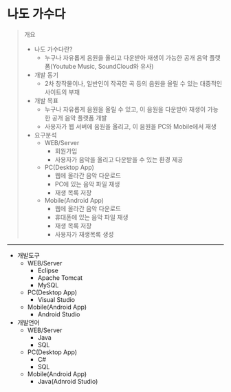 # 나도 가수다

> 개요
> * 나도 가수다란?
>   - 누구나 자유롭게 음원을 올리고 다운받아 재생이 가능한 공개 음악 플랫폼(Youtube Music, SoundCloud와 유사)
> * 개발 동기
>   - 2차 창작물이나, 일반인이 작곡한 곡 등의 음원을 올릴 수 있는 대중적인 사이트의 부재
> * 개발 목표
>   - 누구나 자유롭게 음원을 올릴 수 있고, 이 음원을 다운받아 재생이 가능한 공개 음악 플랫폼 개발
>   - 사용자가 웹 서버에 음원을 올리고, 이 음원을 PC와 Mobile에서 재생
> * 요구분석
>   - WEB/Server
>     + 회원가입
>     + 사용자가 음악을 올리고 다운받을 수 있는 환경 제공
>   - PC(Desktop App)
>     + 웹에 올라간 음악 다운로드
>     + PC에 있는 음악 파일 재생
>     + 재생 목록 저장
>   - Mobile(Android App)
>     + 웹에 올라간 음악 다운로드
>     + 휴대폰에 있는 음악 파일 재생
>     + 재생 목록 저장
>     + 사용자가 재생목록 생성
----------
 * 개발도구
   - WEB/Server
     + Eclipse
     + Apache Tomcat
     + MySQL
   - PC(Desktop App)
     + Visual Studio
   - Mobile(Android App)
     + Android Studio
* 개발언어
   - WEB/Server
     + Java
     + SQL
   - PC(Desktop App)
     + C#     
     + SQL
   - Mobile(Android App)
     + Java(Adnroid Studio)  
     
